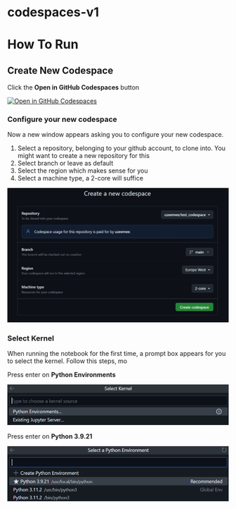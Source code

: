 # codespaces-v1

# How To Run
## Create New Codespace
Click the **Open in GitHub Codespaces** button

[![Open in GitHub Codespaces](https://github.com/codespaces/badge.svg)](https://codespaces.new/devabz/codespaces-v1)

### Configure your new codespace
Now a new window appears asking you to configure your new codespace. 
1. Select a repository, belonging to your github account, to clone into. You might want to create a new repository for this
2. Select branch or leave as default
3. Select the region which makes sense for you
4. Select a machine type, a 2-core will suffice

![alt text](docs/codespace/create_new/codespace.png)

### Select Kernel
When running the notebook for the first time, a prompt box appears for you to select the kernel. Follow this steps, mo

Press enter on **Python Environments**

![alt text](docs/codespace/select_kernel/python_env.png)


Press enter on **Python 3.9.21**

![alt text](docs/codespace/select_kernel/python_ver.png)

